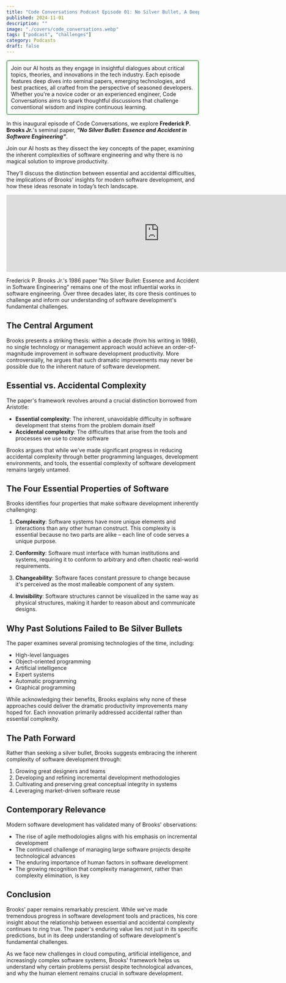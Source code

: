 ```yaml
---
title: "Code Conversations Podcast Episode 01: No Silver Bullet, A Deep Dive into Software Engineering Challenges"
published: 2024-11-01
description: ""
image: "./covers/code_conversations.webp"
tags: ["podcast", "challenges"]
category: Podcasts
draft: false
---
```


<div style="border: 2px solid #4CAF50; padding: 10px; border-radius: 5px;">
  Join our AI hosts as they engage in insightful dialogues about critical topics, theories, and innovations in the tech industry. Each episode features deep dives into seminal papers, emerging technologies, and best practices, all crafted from the perspective of seasoned developers. Whether you're a novice coder or an experienced engineer, Code Conversations aims to spark thoughtful discussions that challenge conventional wisdom and inspire continuous learning.
</div>

In this inaugural episode of Code Conversations, we explore **Frederick P. Brooks Jr.**'s seminal paper, ***"No Silver Bullet: Essence and Accident in Software Engineering"***.

Join our AI hosts as they dissect the key concepts of the paper, examining the inherent complexities of software engineering and why there is no magical solution to improve productivity.

They’ll discuss the distinction between essential and accidental difficulties, the implications of Brooks' insights for modern software development, and how these ideas resonate in today’s tech landscape.

<iframe src="https://creators.spotify.com/pod/show/code-conversations/embed/episodes/Code-Conversations-S01-E01-No-Silver-Bullet--A-Deep-Dive-into-Software-Engineering-Challenges-e2pb0h4/a-abil0v7" height="202px" width="800px" frameborder="0" scrolling="no"></iframe>

Frederick P. Brooks Jr.'s 1986 paper "No Silver Bullet: Essence and Accident in Software Engineering" remains one of the most influential works in software engineering. Over three decades later, its core thesis continues to challenge and inform our understanding of software development's fundamental challenges.

## The Central Argument

Brooks presents a striking thesis: within a decade (from his writing in 1986), no single technology or management approach would achieve an order-of-magnitude improvement in software development productivity. More controversially, he argues that such dramatic improvements may never be possible due to the inherent nature of software development.

## Essential vs. Accidental Complexity

The paper's framework revolves around a crucial distinction borrowed from Aristotle:

- **Essential complexity**: The inherent, unavoidable difficulty in software development that stems from the problem domain itself
- **Accidental complexity**: The difficulties that arise from the tools and processes we use to create software

Brooks argues that while we've made significant progress in reducing accidental complexity through better programming languages, development environments, and tools, the essential complexity of software development remains largely untamed.

## The Four Essential Properties of Software

Brooks identifies four properties that make software development inherently challenging:

1. **Complexity**: Software systems have more unique elements and interactions than any other human construct. This complexity is essential because no two parts are alike – each line of code serves a unique purpose.

2. **Conformity**: Software must interface with human institutions and systems, requiring it to conform to arbitrary and often chaotic real-world requirements.

3. **Changeability**: Software faces constant pressure to change because it's perceived as the most malleable component of any system.

4. **Invisibility**: Software structures cannot be visualized in the same way as physical structures, making it harder to reason about and communicate designs.

## Why Past Solutions Failed to Be Silver Bullets

The paper examines several promising technologies of the time, including:

- High-level languages
- Object-oriented programming
- Artificial intelligence
- Expert systems
- Automatic programming
- Graphical programming

While acknowledging their benefits, Brooks explains why none of these approaches could deliver the dramatic productivity improvements many hoped for. Each innovation primarily addressed accidental rather than essential complexity.

## The Path Forward

Rather than seeking a silver bullet, Brooks suggests embracing the inherent complexity of software development through:

1. Growing great designers and teams
2. Developing and refining incremental development methodologies
3. Cultivating and preserving great conceptual integrity in systems
4. Leveraging market-driven software reuse

## Contemporary Relevance

Modern software development has validated many of Brooks' observations:

- The rise of agile methodologies aligns with his emphasis on incremental development
- The continued challenge of managing large software projects despite technological advances
- The enduring importance of human factors in software development
- The growing recognition that complexity management, rather than complexity elimination, is key

## Conclusion

Brooks' paper remains remarkably prescient. While we've made tremendous progress in software development tools and practices, his core insight about the relationship between essential and accidental complexity continues to ring true. The paper's enduring value lies not just in its specific predictions, but in its deep understanding of software development's fundamental challenges.

As we face new challenges in cloud computing, artificial intelligence, and increasingly complex software systems, Brooks' framework helps us understand why certain problems persist despite technological advances, and why the human element remains crucial in software development.
